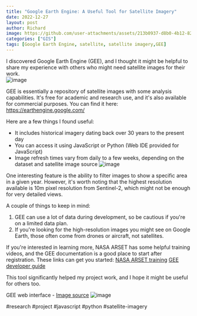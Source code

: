 ```yaml
---
title: "Google Earth Engine: A Useful Tool for Satellite Imagery"
date: 2022-12-27
layout: post
author: Richard
image: https://github.com/user-attachments/assets/213b0937-d8b0-4b12-82fc-9220c977fd39
categories: ["GIS"]
tags: [Google Earth Engine, satellite, satellite imagery,GEE]
---
```


I discovered Google Earth Engine (GEE), and I thought it might be helpful to share my experience with others who might need satellite images for their work.    
![image](https://github.com/user-attachments/assets/f228193a-fdd1-4708-a78e-76babb867959)


GEE is essentially a repository of satellite images with some analysis capabilities. It's free for academic and research use, and it's also available for commercial purposes. You can find it here: https://earthengine.google.com/

Here are a few things I found useful:

- It includes historical imagery dating back over 30 years to the present day
- You can access it using JavaScript or Python (Web IDE provided for JavaScript)
- Image refresh times vary from daily to a few weeks, depending on the dataset and satellite image source
![image](https://github.com/user-attachments/assets/695be7c4-a6b5-4797-8857-f76cf61a4b09)

One interesting feature is the ability to filter images to show a specific area in a given year. However, it's worth noting that the highest resolution available is 10m pixel resolution from Sentinel-2, which might not be enough for very detailed views.

A couple of things to keep in mind:
1. GEE can use a lot of data during development, so be cautious if you're on a limited data plan.
2. If you're looking for the high-resolution images you might see on Google Earth, those often come from drones or aircraft, not satellites.

If you're interested in learning more, NASA ARSET has some helpful training videos, and the GEE documentation is a good place to start after registration. These links can get you started:
[NASA ARSET training](https://appliedsciences.nasa.gov/join-mission/training/english/fundamentals-satellite-remote-sensing-land-and-water-applications)
[GEE developer guide](https://developers.google.com/earth-engine/guides)

This tool significantly helped my project work, and I hope it might be useful for others too.

GEE web interface - [Image source](https://www.researchgate.net/figure/The-Earth-Engine-interactive-development-environment_fig3_318246365)
![image](https://github.com/user-attachments/assets/213b0937-d8b0-4b12-82fc-9220c977fd39)


#research #project #javascript #python #satellite-imagery
